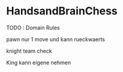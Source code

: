 # HandsandBrainChess
TODO : Domain Rules

pawn nur 1 move und kann rueckwaerts

knight team check

King kann eigene nehmen
